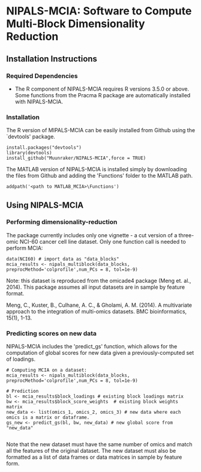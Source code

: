 

# NIPALS-MCIA: Software to Compute Multi-Block Dimensionality Reduction


## Installation Instructions 

### Required Dependencies

* The R component of NIPALS-MCIA requires R versions 3.5.0 or above. Some functions from the Pracma R package are automatically installed with NIPALS-MCIA.


### Installation

The R version of MIPALS-MCIA can be easily installed from Github using the `devtools' package. 

```{r}
install.packages("devtools")
library(devtools)
install_github("Muunraker/NIPALS-MCIA",force = TRUE)

```
The MATLAB version of NIPALS-MCIA is installed simply by downloading the files from Github 
and adding the 'Functions' folder to the MATLAB path.

```{matlab}
addpath('<path to MATLAB_MCIA>\Functions')

```

## Using NIPALS-MCIA

### Performing dimensionality-reduction

The package currently includes only one vignette - a cut version of a three-omic NCI-60
cancer cell line dataset. Only one function call is needed to perform MCIA: 
```{r}
data(NCI60) # import data as "data_blocks"
mcia_results <- nipals_multiblock(data_blocks, preprocMethod='colprofile',num_PCs = 8, tol=1e-9)

```
Note: this dataset is reproduced from the omicade4 package (Meng et. al., 2014). This package assumes
all input datasets are in sample by feature format. 

Meng, C., Kuster, B., Culhane, A. C., & Gholami, A. M. (2014). A multivariate approach to the integration of multi-omics datasets. BMC bioinformatics, 15(1), 1-13.

### Predicting scores on new data

NIPALS-MCIA includes the 'predict_gs' function, which allows for the computation of global
scores for new data given a previously-computed set of loadings.
```{r}
# Computing MCIA on a dataset:
mcia_results <- nipals_multiblock(data_blocks, preprocMethod='colprofile',num_PCs = 8, tol=1e-9)

# Prediction
bl <- mcia_results$block_loadings # existing block loadings matrix
bw <- mcia_results$block_score_weights  # existing block weights matrix
new_data <- list(omics_1, omics_2, omics_3) # new data where each omics is a matrix or dataframe.
gs_new <- predict_gs(bl, bw, new_data) # new global score from "new_data" 


```
Note that the new dataset must have the same number of omics and match all the features of the original dataset. 
The new dataset must also be formatted as a list of data frames or data matrices in sample by feature form.
